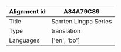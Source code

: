 |Alignment id | A84A79C89
| --- | --- 
|Title | Samten Lingpa Series 
|Type | translation
|Languages | ['en', 'bo']